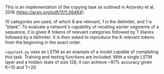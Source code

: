 This is an implementation of the copying task as outlined in Arjovsky et al, 2016 (https://arxiv.org/pdf/1511.06464).

10 categories are used, of which 8 are relevant, 1 is the delimiter, and 1 is "blank". 
To evaluate a network's capability of recalling earlier segments of a sequence, it is given K tokens of relevant categories followed by T blanks followed by a delimiter. 
It is then asked to reproduce the K relevant tokens from the beginning in the exact order.

`copytask.py` uses an LSTM as an example of a model capable of completing this task.
Training and testing functions are included. With a single LSTM layer and a hidden state of size 128, it can achieve ~97% accuracy given K=10 and T=20.
